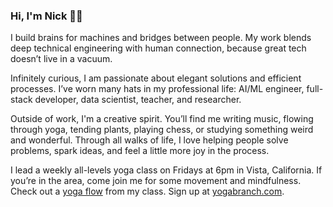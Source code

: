 ### Hi, I'm Nick 👋🏼

<p>
I build brains for machines and bridges between people. My work blends deep technical engineering with human connection, because great tech doesn’t live in a vacuum.
</p>
<p>
Infinitely curious, I am passionate about elegant solutions and efficient processes. I’ve worn many hats in my professional life: AI/ML engineer, full-stack developer, data scientist, teacher, and researcher.
</p>
<!-- <p>
I’ve worn many hats: AI/ML engineer, full-stack developer, data wrangler, and embedded systems researcher. Infinitely curious, I am passionate about elegant solutions and efficient processes. When I discover a better way to do something, I adapt, adopt, and level up.
</p> -->
<p>
Outside of work, I'm a creative spirit. You’ll find me writing music, flowing through yoga, tending plants, playing chess, or studying something weird and wonderful. Through all walks of life, I love helping people solve problems, spark ideas, and feel a little more joy in the process.
</p>
<p>
I lead a weekly all-levels yoga class on Fridays at 6pm in Vista, California. If you’re in the area, come join me for some movement and mindfulness. Check out a <a href="https://www.thatrandomfrenchdude.com/#/blog#post-08132025_All-Levels-Yoga-Flow">yoga flow</a> from my class. Sign up at <a href="https://yogabranch.com">yogabranch.com</a>.
</p>

<!-- I am an AI/ML, full stack software, and data engineer with a passion for efficiency, optimization, and organization. I am the AI Developer Advocate at Qualcomm where I am building the Qualcomm AI developer community and supporting ecosystem.

I firmly believe that the best solution to any problem can be found by examining it from many perspectives. I am comfortable working across the stack in Python, Javascript/Typescript, HTML, CSS, C/C++ (including embedded), and C#. I enjoy learning and integrating new languages, tools, and ways of thinking to support optimal solution development. When I encounter solutions better than my best, I make sure to understand and integrate them into my work.

In my time outside of tech, I enjoy making music, practicing yoga, reading, playing chess, gardening, and baking. I am always looking for ways to improve the world around me by sharing my joy for life and accumulated knowledge with everyone I can! -->

<!--
**thatrandomfrenchdude/thatrandomfrenchdude** is a ✨ _special_ ✨ repository because its `README.md` (this file) appears on your GitHub profile.

Here are some ideas to get you started:


- 🌱 I’m currently learning ...
- 👯 I’m looking to collaborate on ...
- 🤔 I’m looking for help with ...
- 💬 Ask me about ...
- 📫 How to reach me: ...
- 😄 Pronouns: ...
- ⚡ Fun fact: ...
-->
